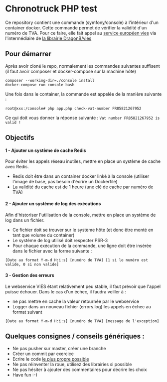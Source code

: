 # Chronotruck PHP test

Ce repository contient une commande (symfony/console) à l'intérieur d'un container docker. 
Cette commande permet de vérifier la validité d'un numéro de TVA. 
Pour ce faire, elle fait appel au [service européen vies](http://ec.europa.eu/taxation_customs/vies/vatResponse.html) 
via l'intermédiaire de [la librairie DragonB/vies](https://github.com/DragonBe/vies)

## Pour démarrer

Après avoir cloné le repo, normalement les commandes suivantes suffisent (il faut avoir composer et docker-compose sur la machine hôte)

```shell
composer --working-dir=./console install
docker-compose run console bash
```

Une fois dans le container, la commande est appelée de la manière suivante :

```shell
root@xxx:/console# php app.php check-vat-number FR85821267952
```

Ce qui doit vous donner la réponse suivante : `Vat number FR85821267952 is valid !`

## Objectifs

#### 1 - Ajouter un système de cache Redis

Pour éviter les appels réseau inutiles, mettre en place un système de cache avec Redis.

- Redis doit être dans un container docker linké à la console (utiliser l'image de base, pas besoin d'écrire un Dockerfile)
- La validité du cache est de 1 heure (une clé de cache par numéro de TVA)

#### 2 - Ajouter un système de log des exécutions

Afin d'historiser l'utilisation de la console, mettre en place un système de log dans un fichier.

- Ce fichier doit se trouver sur le système hôte (et donc être monté en tant que volume du container)
- Le système de log utilisé doit respecter PSR-3
- Pour chaque exécution de la commande, une ligne doit être insérée dans le fichier avec la forme suivante : 
```
[Date au format Y-m-d H:i:s] [numéro de TVA] [1 si le numéro est valide, 0 si non valide]
```

#### 3 - Gestion des erreurs

Le webservice VIES étant relativement peu stable, il faut prévoir que l'appel puisse échouer.
Dans le cas d'un échec, il faudra veiller à :

- ne pas mettre en cache la valeur retournée par le webservice
- Logger dans un nouveau fichier (errors.log) les appels en échec au format suivant

```
[Date au format Y-m-d H:i:s] [numéro de TVA] [message de l'exception]
```

## Quelques consignes / conseils génériques :

- Ne pas pusher sur master, créer une branche
- Créer un commit par exercice
- Ecrire le code [le plus propre possible](https://fr.wikipedia.org/wiki/SOLID_(informatique))
- Ne pas réinventer la roue, utilisez des librairies si possible
- Ne pas hésiter à ajouter des commentaires pour décrire les choix
- Have fun :-)
